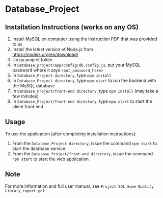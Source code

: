 # Database_Project

## Installation Instructions (works on any OS)

1. Install MySQL on computer using the instruction PDF that was provided to us
1. Install the latest version of Node.js from https://nodejs.org/en/download/ 
1. Unzip project folder
1. In `Database_project/app/config/db.config.js`, put your MySQL password where it says `<put_password_here>`
1. In `Database_Project directory`, type `npm install`
1. In `Database_Project directory`, type `npm start` to run the backend with the MySQL database
1. In `Database_Project/front-end directory`, type `npm install` (may take a few minutes)
1. In `Database_Project/front-end directory`, type `npm start` to start the client front end

## Usage

To use the application (after completing installation instructions):
1. From the `Database_Project directory`, issue the command `npm start` to start the database service.
1. From the `Database_Project/front-end directory`, issue the command `npm start` to start the web application.

## Note

For more information and full user manual, see `Project SQL Some Quality Library_report.pdf`
